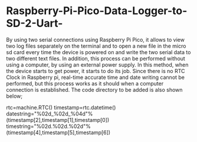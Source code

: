 # Raspberry-Pi-Pico-Data-Logger-to-SD-2-Uart-
By using two serial connections using Raspberry Pi Pico, it allows to view two log files separately on the terminal and to open a new file in the micro sd card every time the device is powered on and write the two serial data to two different text files. In addition, this process can be performed without using a computer, by using an external power supply. In this method, when the device starts to get power, it starts to do its job.
Since there is no RTC Clock in Raspberry pi, real-time accurate time and date writing cannot be performed, but this process works as it should when a computer connection is established. The code directory to be added is also shown below;

rtc=machine.RTC()
timestamp=rtc.datetime()
datestring="%02d_%02d_%04d"%(timestamp[2],timestamp[1],timestamp[0])
timestring="%02d.%02d.%02d"%(timestamp[4],timestamp[5],timestamp[6])
